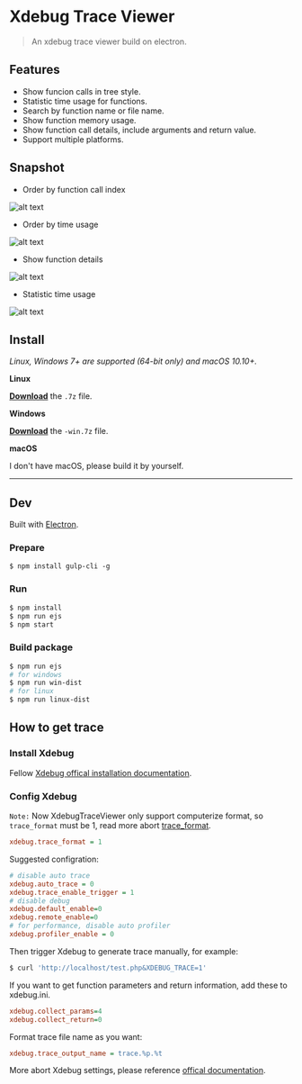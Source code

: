 # Xdebug Trace Viewer

> An xdebug trace viewer build on electron.

## Features

* Show funcion calls in tree style.
* Statistic time usage for functions.
* Search by function name or file name.
* Show function memory usage.
* Show function call details, include arguments and return value.
* Support multiple platforms.

## Snapshot

* Order by function call index

![alt text](https://github.com/kuun/xdebug-trace-viewer/raw/master/snapshots/order-by-call-index.png)

* Order by time usage

![alt text](https://github.com/kuun/xdebug-trace-viewer/raw/master/snapshots/order-by-time-usage.png)

* Show function details

![alt text](https://github.com/kuun/xdebug-trace-viewer/raw/master/snapshots/function-details.png)

* Statistic time usage

![alt text](https://github.com/kuun/xdebug-trace-viewer/raw/master/snapshots/time-usage-statistic.png)



## Install

*Linux, Windows 7+ are supported (64-bit only) and macOS 10.10+.*

**Linux**

[**Download**](https://github.com/kuun/xdebug-trace-viewer/releases/latest) the `.7z` file.

**Windows**

[**Download**](https://github.com/kuun/xdebug-trace-viewer/releases/latest) the `-win.7z` file.

**macOS**

I don't have macOS, please build it by yourself.

---


## Dev

Built with [Electron](https://electronjs.org).

### Prepare

```
$ npm install gulp-cli -g
```

### Run

```bash
$ npm install
$ npm run ejs
$ npm start
```

### Build package

```bash
$ npm run ejs
# for windows
$ npm run win-dist
# for linux
$ npm run linux-dist
```

## How to get trace

### Install Xdebug

Fellow [Xdebug offical installation documentation](https://xdebug.org/docs/install).

### Config Xdebug

`Note:` Now XdebugTraceViewer only support computerize format, so `trace_format` must be 1, read more abort [trace_format](https://xdebug.org/docs/all_settings#trace_format).

```ini
xdebug.trace_format = 1
```

Suggested configration:

```ini
# disable auto trace
xdebug.auto_trace = 0
xdebug.trace_enable_trigger = 1
# disable debug
xdebug.default_enable=0
xdebug.remote_enable=0
# for performance, disable auto profiler
xdebug.profiler_enable = 0
```

Then trigger Xdebug to generate trace manually, for example:

```bash
$ curl 'http://localhost/test.php&XDEBUG_TRACE=1'
```

If you want to get function parameters and return information, add these to xdebug.ini.

```ini
xdebug.collect_params=4
xdebug.collect_return=0
```

Format trace file name as you want:

```ini
xdebug.trace_output_name = trace.%p.%t
```

More abort Xdebug settings, please reference [offical documentation](https://xdebug.org/docs/all_settings).

